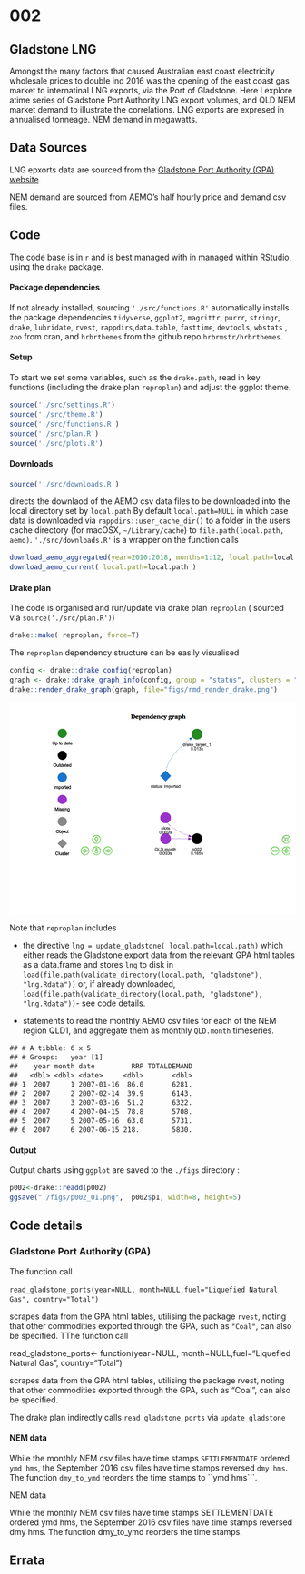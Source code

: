 002
================

## Gladstone LNG

Amongst the many factors that caused Australian east coast electricity
wholesale prices to double ind 2016 was the opening of the east coast
gas market to internatinal LNG exports, via the Port of Gladstone. Here
I explore atime series of Gladstone Port Authority LNG export volumes,
and QLD NEM market demand to illustrate the correlations. LNG exports
are expresed in annualised tonneage. NEM demand in megawatts.

## Data Sources

LNG epxorts data are sourced from the [Gladstone Port Authority (GPA)
website](http://content1.gpcl.com.au/viewcontent/CargoComparisonsSelection/CargoComparisonsSelection.aspx).

NEM demand are sourced from AEMO’s half hourly price and demand csv
files.

## Code

The code base is in `r` and is best managed with in managed within
RStudio, using the `drake` package.

#### Package dependencies

If not already installed, sourcing `'./src/functions.R'` automatically
installs the package dependencies `tidyverse`, `ggplot2`, `magrittr`,
`purrr`, `stringr`, `drake`, `lubridate`, `rvest`,
`rappdirs`,`data.table`, `fasttime`, `devtools`, `wbstats` , `zoo` from
cran, and `hrbrthemes` from the github repo `hrbrmstr/hrbrthemes`.

#### Setup

To start we set some variables, such as the `drake.path`, read in key
functions (including the drake plan `reproplan`) and adjust the ggplot
theme.

``` r
source('./src/settings.R')
source('./src/theme.R')
source('./src/functions.R')
source('./src/plan.R')
source('./src/plots.R')
```

#### Downloads

``` r
source('./src/downloads.R')
```

directs the downlaod of the AEMO csv data files to be downloaded into
the local directory set by `local.path` By default `local.path=NULL` in
which case data is downloaded via `rappdirs::user_cache_dir()` to a
folder in the users cache directory (for macOSX, `~/Library/cache`) to
`file.path(local.path, aemo)`. `'./src/downloads.R'` is a wrapper on the
function
calls

``` r
download_aemo_aggregated(year=2010:2018, months=1:12, local.path=local.path)
download_aemo_current( local.path=local.path )
```

#### Drake plan

The code is organised and run/update via drake plan `reproplan` (
sourced via `source('./src/plan.R')`)

``` r
drake::make( reproplan, force=T)
```

The `reproplan` dependency structure can be easily visualised

``` r
config <- drake::drake_config(reproplan)
graph <- drake::drake_graph_info(config, group = "status", clusters = "imported")
drake::render_drake_graph(graph, file="figs/rmd_render_drake.png")
```

<img src="./figs/rmd_render_drake.png" alt="hist1" align="center" style = "border: none; float: center;" width = "1000px">

Note that `reproplan` includes

  - the directive `lng = update_gladstone( local.path=local.path)` which
    either reads the Gladstone export data from the relevant GPA html
    tables as a data.frame and stores `lng` to disk in
    `load(file.path(validate_directory(local.path, "gladstone"),
    "lng.Rdata"))` or, if already downloaded,
    `load(file.path(validate_directory(local.path, "gladstone"),
    "lng.Rdata"))`- see code details.

  - statements to read the monthly AEMO csv files for each of the NEM
    region QLD1, and aggregate them as monthly `QLD.month` timeseries.

<!-- end list -->

    ## # A tibble: 6 x 5
    ## # Groups:   year [1]
    ##    year month date         RRP TOTALDEMAND
    ##   <dbl> <dbl> <date>     <dbl>       <dbl>
    ## 1  2007     1 2007-01-16  86.0       6281.
    ## 2  2007     2 2007-02-14  39.9       6143.
    ## 3  2007     3 2007-03-16  51.2       6322.
    ## 4  2007     4 2007-04-15  78.8       5708.
    ## 5  2007     5 2007-05-16  63.0       5731.
    ## 6  2007     6 2007-06-15 218.        5830.

#### Output

Output charts using `ggplot` are saved to the `./figs` directory :

``` r
p002<-drake::readd(p002)
ggsave("./figs/p002_01.png",  p002$p1, width=8, height=5) 
```

## Code details

### Gladstone Port Authority (GPA)

The function call

`read_gladstone_ports(year=NULL, month=NULL,fuel="Liquefied Natural
Gas", country="Total")`

scrapes data from the GPA html tables, utilising the package `rvest`,
noting that other commodities exported through the GPA, such as
`"Coal"`, can also be specified. TThe function call

read\_gladstone\_ports\<- function(year=NULL, month=NULL,fuel=“Liquefied
Natural Gas”, country=“Total”)

scrapes data from the GPA html tables, utilising the package rvest,
noting that other commodities exported through the GPA, such as “Coal”,
can also be specified.

The drake plan indirectly calls `read_gladstone_ports` via
`update_gladstone`

#### NEM data

While the monthly NEM csv files have time stamps `SETTLEMENTDATE`
ordered `ymd hms`, the September 2016 csv files have time stamps
reversed `dmy hms`. The function `dmy_to_ymd` reorders the time stamps
to \`\`ymd hms\`\`\`.

NEM data

While the monthly NEM csv files have time stamps SETTLEMENTDATE ordered
ymd hms, the September 2016 csv files have time stamps reversed dmy hms.
The function dmy\_to\_ymd reorders the time stamps.

## Errata
